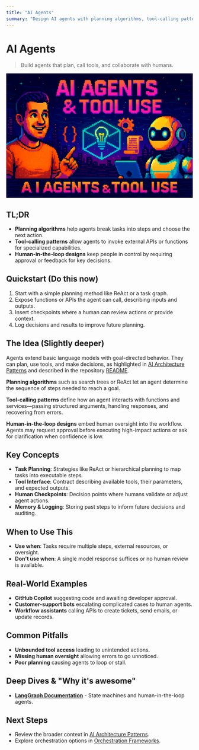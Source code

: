 ```yaml
---
title: "AI Agents"
summary: "Design AI agents with planning algorithms, tool-calling patterns, and human-in-the-loop designs"
---
```


# AI Agents

> Build agents that plan, call tools, and collaborate with humans.

![ai agents and tools](/img/ai-agents-and-tools.png)

## TL;DR
- **Planning algorithms** help agents break tasks into steps and choose the next action.
- **Tool-calling patterns** allow agents to invoke external APIs or functions for specialized capabilities.
- **Human-in-the-loop designs** keep people in control by requiring approval or feedback for key decisions.

## Quickstart (Do this now)
1. Start with a simple planning method like ReAct or a task graph.
2. Expose functions or APIs the agent can call, describing inputs and outputs.
3. Insert checkpoints where a human can review actions or provide context.
4. Log decisions and results to improve future planning.

## The Idea (Slightly deeper)
Agents extend basic language models with goal-directed behavior. They can plan, use tools, and make decisions, as highlighted in [AI Architecture Patterns](ai-architecture-patterns.md) and described in the repository [README](../README.md).

**Planning algorithms** such as search trees or ReAct let an agent determine the sequence of steps needed to reach a goal.

**Tool-calling patterns** define how an agent interacts with functions and services—passing structured arguments, handling responses, and recovering from errors.

**Human-in-the-loop designs** embed human oversight into the workflow. Agents may request approval before executing high-impact actions or ask for clarification when confidence is low.

## Key Concepts
- **Task Planning**: Strategies like ReAct or hierarchical planning to map tasks into executable steps.
- **Tool Interface**: Contract describing available tools, their parameters, and expected outputs.
- **Human Checkpoints**: Decision points where humans validate or adjust agent actions.
- **Memory & Logging**: Storing past steps to inform future decisions and auditing.

## When to Use This
- **Use when**: Tasks require multiple steps, external resources, or oversight.
- **Don't use when**: A single model response suffices or no human review is available.

## Real-World Examples
- **GitHub Copilot** suggesting code and awaiting developer approval.
- **Customer-support bots** escalating complicated cases to human agents.
- **Workflow assistants** calling APIs to create tickets, send emails, or update records.

## Common Pitfalls
- **Unbounded tool access** leading to unintended actions.
- **Missing human oversight** allowing errors to go unnoticed.
- **Poor planning** causing agents to loop or stall.

## Deep Dives & "Why it's awesome"
- **[LangGraph Documentation](https://langchain-ai.github.io/langgraph/)** - State machines and human-in-the-loop agents.

## Next Steps
- Review the broader context in [AI Architecture Patterns](ai-architecture-patterns.md).
- Explore orchestration options in [Orchestration Frameworks](orchestration-frameworks.md).

